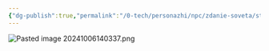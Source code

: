 ```yaml
---
{"dg-publish":true,"permalink":"/0-tech/personazhi/npc/zdanie-soveta/stepanovna-vahtersha/"}
---
```




![Pasted image 20241006140337.png](/img/user/0.%20tech/%D0%98%D0%B7%D0%BE%D0%B1%D1%80%D0%B0%D0%B6%D0%B5%D0%BD%D0%B8%D1%8F/Pasted%20image%2020241006140337.png)



